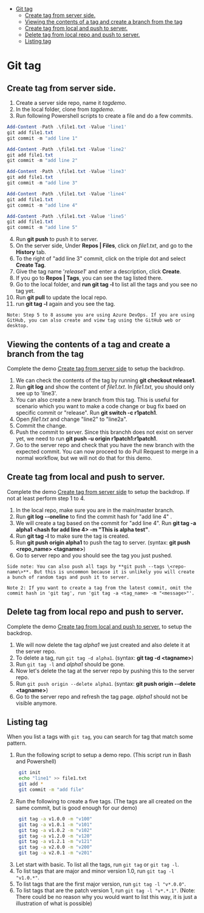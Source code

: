 
- [Git tag](#git-tag)
  - [Create tag from server side.](#create-tag-from-server-side)
  - [Viewing the contents of a tag and create a branch from the tag](#viewing-the-contents-of-a-tag-and-create-a-branch-from-the-tag)
  - [Create tag from local and push to server.](#create-tag-from-local-and-push-to-server)
  - [Delete tag from local repo and push to server.](#delete-tag-from-local-repo-and-push-to-server)
  - [Listing tag](#listing-tag)

# Git tag
## Create tag from server side.
1. Create a server side repo, name it *tagdemo*.
2. In the local folder, clone from *tagdemo*.
3. Run following Powershell scripts to create a file and do a few commits.
```Powershell
Add-Content -Path .\file1.txt -Value 'line1'
git add file1.txt
git commit -m "add line 1"

Add-Content -Path .\file1.txt -Value 'line2'
git add file1.txt
git commit -m "add line 2"

Add-Content -Path .\file1.txt -Value 'line3'
git add file1.txt
git commit -m "add line 3"

Add-Content -Path .\file1.txt -Value 'line4'
git add file1.txt
git commit -m "add line 4"

Add-Content -Path .\file1.txt -Value 'line5'
git add file1.txt
git commit -m "add line 5"
```
4. Run **git push** to push it to server.
5. On the server side, Under **Repos | Files**, click on *file1.txt*, and go to the **History** tab.
6. To the right of "add line 3" commit, click on the triple dot and select **Create Tag**.
7. Give the tag name '*release1*' and enter a description, click **Create**.
8. If you go to **Repos | Tags**, you can see the tag listed there.
9.  Go to the local folder, and **run git tag -l** to list all the tags and you see no tag yet.
10. Run **git pull** to update the local repo.
11. run **git tag -l** again and you see the tag.
```text
Note: Step 5 to 8 assume you are using Azure DevOps. If you are using GitHub, you can also create and view tag using the GitHub web or desktop.
```
    
## Viewing the contents of a tag and create a branch from the tag
Complete the demo [Create tag from server side](#create-tag-from-server-side) to setup the backdrop.
1. We can check the contents of the tag by running **git checkout release1**.
2. Run **git log** and show the content of *file1.txt*. In *file1.txt*, you should only see up to 'line3'.
3. You can also create a new branch from this tag. This is useful for scenario which you want to make a code change or bug fix baed on specific commit or "release". Run **git switch -c r1patch1**.
4. Open *file1.txt* and change "line2" to "line2a".
5. Commit the change.
6. Push the commit to server. Since this branchh does not exist on server yet, we need to run **git push -u origin r1patch1:r1patch1**.
7. Go to the server repo and check that you have the new branch with the expected commit. You can now proceed to do Pull Request to merge in a normal workflow, but we will not do that for this demo.
  
## Create tag from local and push to server.
Complete the demo [Create tag from server side](#create-tag-from-server-side) to setup the backdrop. If not at least perform step 1 to 4.
1. In the local repo, make sure you are in the main/master branch.
2. Run **git log --oneline** to find the commit hash for "add line 4" .
3. We will create a tag based on the commit for "add line 4". Run **git tag -a alpha1 \<hash for add line 4\> -m "This is alpha test"**.
4. Run **git tag -l** to make sure the tag is created.
5. Run **git push origin alpha1** to push the tag to server. (syntax: **git push \<repo_name\> \<tagname\>**)
6. Go to server repo and you should see the tag you just pushed.
```text
Side note: You can also push all tags by **git push --tags \<repo-name\>**. But this is uncommon because it is unlikely you will create a bunch of random tags and push it to server.
```
```text
Note 2: If you want to create a tag from the latest commit, omit the commit hash in 'git tag', run 'git tag -a <tag_name> -m "<message>"'.
```

## Delete tag from local repo and push to server.
Complete the demo [Create tag from local and push to server.](#create-tag-from-local-and-push-to-server) to setup the backdrop. 
1. We will now delete the tag *alpha1* we just created and also delete it at the server repo.
2. To delete a tag, run `git tag -d alpha1`. (syntax: **git tag -d \<tagname\>**)
3. Run `git tag -l` and *alpha1* should be gone.
4. Now let's delete the tag at the server repo by pushing this to the server repo.
5. Run `git push origin --delete alpha1`. (syntax: **git push origin --delete  \<tagname\>**)
6. Go to the server repo and refresh the tag page. *alpha1* should not be visible anymore.

## Listing tag
When you list a tags with `git tag`, you can search for tag that match some pattern.
1. Run the following script to setup a demo repo. (This script run in Bash and Powershell)
   ```bash
    git init
    echo "line1" >> file1.txt
    git add *
    git commit -m "add file"
   ```
2. Run the following to create a five tags. (The tags are all created on the same commit, but is good enough for our demo) 
   ```bash
    git tag -a v1.0.0 -m "v100"
    git tag -a v1.0.1 -m "v101"
    git tag -a v1.0.2 -m "v102"
    git tag -a v1.2.0 -m "v120"
    git tag -a v1.2.1 -m "v121"
    git tag -a v2.0.0 -m "v200"
    git tag -a v2.0.1 -m "v201"    
   ```
3. Let start with basic. To list all the tags, run `git tag` or `git tag -l`.
4. To list tags that are major and minor version 1.0, run `git tag -l "v1.0.*"`.
5. To list tags that are the first major version, run `git tag -l "v*.0.0"`.
6. To list tags that are the patch version 1, run `git tag -l "v*.*.1"`. (Note: There could be no reason why you would want to list this way, it is just a illustration of what is possible)